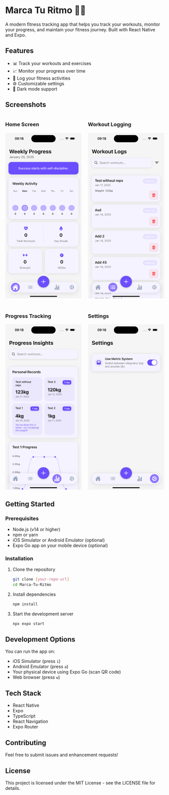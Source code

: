 # Marca Tu Ritmo 🏃‍♂️

A modern fitness tracking app that helps you track your workouts, monitor your progress, and maintain your fitness journey. Built with React Native and Expo.

## Features

- 📊 Track your workouts and exercises
- 📈 Monitor your progress over time
- 📝 Log your fitness activities
- ⚙️ Customizable settings
- 🌙 Dark mode support

## Screenshots

<div style="display: flex; flex-direction: row; gap: 20px; margin-bottom: 20px;">
  <div>
    <h3>Home Screen</h3>
    <img src="assets/images/home-screen.png" width="300" alt="Home Screen">
  </div>
  <div>
    <h3>Workout Logging</h3>
    <img src="assets/images/workout-logs.png" width="300" alt="Workout Logging">
  </div>
</div>

<div style="display: flex; flex-direction: row; gap: 20px;">
  <div>
    <h3>Progress Tracking</h3>
    <img src="assets/images/progress-tracking.png" width="300" alt="Progress Tracking">
  </div>
  <div>
    <h3>Settings</h3>
    <img src="assets/images/settings.png" width="300" alt="Settings">
  </div>
</div>

## Getting Started

### Prerequisites

- Node.js (v14 or higher)
- npm or yarn
- iOS Simulator or Android Emulator (optional)
- Expo Go app on your mobile device (optional)

### Installation

1. Clone the repository
   ```bash
   git clone [your-repo-url]
   cd Marca-Tu-Ritmo
   ```

2. Install dependencies
   ```bash
   npm install
   ```

3. Start the development server
   ```bash
   npx expo start
   ```

## Development Options

You can run the app on:
- iOS Simulator (press `i`)
- Android Emulator (press `a`)
- Your physical device using Expo Go (scan QR code)
- Web browser (press `w`)

## Tech Stack

- React Native
- Expo
- TypeScript
- React Navigation
- Expo Router

## Contributing

Feel free to submit issues and enhancement requests!

## License

This project is licensed under the MIT License - see the LICENSE file for details.
